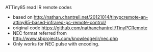 ATTiny85 read IR remote codes



* based on http://nathan.chantrell.net/20121014/tinypcremote-an-attiny85-based-infrared-pc-remote-control/
* original code https://github.com/nathanchantrell/TinyPCRemote
* NEC format referred from http://www.sbprojects.com/knowledge/ir/nec.php
* Only works for NEC pulse with encoding.
